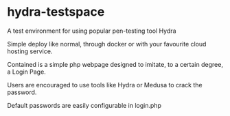# hydra-testspace
A test environment for using popular pen-testing tool Hydra 

Simple deploy like normal, through docker or with your favourite cloud hosting service.

Contained is a simple php webpage designed to imitate, to a certain degree, a Login Page. 

Users are encouraged to use tools like Hydra or Medusa to crack the password.

Default passwords are easily configurable in login.php
